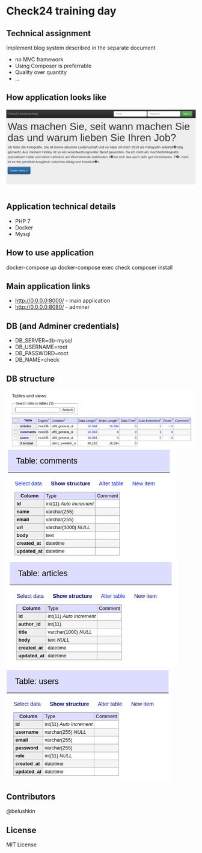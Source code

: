 # Check24 training day

## Technical assignment
Implement blog system described in the separate document
- no MVC framework
- Using Composer is preferrable
- Quality over quantity
- ...

## How application looks like
![alt text](./public/assets/img/image1.png)

## Application technical details

- PHP 7
- Docker
- Mysql

## How to use application   
docker-compose up
docker-compose exec check composer install

## Main application links
- http://0.0.0.0:8000/ - main application
- http://0.0.0.0:8080/ - adminer

## DB (and Adminer credentials)
- DB_SERVER=db-mysql
- DB_USERNAME=root
- DB_PASSWORD=root
- DB_NAME=check

## DB structure
![alt text](./public/assets/img/image2.png)
![alt text](./public/assets/img/image3.png)
![alt text](./public/assets/img/image4.png)
![alt text](./public/assets/img/image5.png)

## Contributors
@belushkin

## License
MIT License